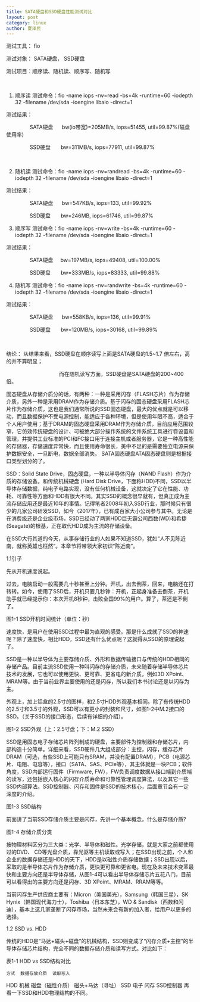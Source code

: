 ```yaml
---
title: SATA硬盘和SSD硬盘性能测试对比
layout: post
category: linux
author: 夏泽民
---
```

测试工具： fio

测试对象： SATA硬盘， SSD硬盘

测试项目：顺序读、随机读、顺序写、随机写

 

1. 顺序读
测试命令：fio -name iops -rw=read -bs=4k -runtime=60 -iodepth 32 -filename /dev/sda -ioengine libaio -direct=1

测试结果：

                SATA硬盘      bw(io带宽)=205MB/s, iops=51455, util=99.87%(磁盘使用率)

                SSD硬盘       bw=311MB/s, iops=77911, util=99.87%

 

2. 随机读
测试命令：fio -name iops -rw=randread -bs=4k -runtime=60 -iodepth 32 -filename /dev/sda -ioengine libaio -direct=1

测试结果：

                SATA硬盘      bw=547KB/s, iops=133, util=99.92%

                SSD硬盘       bw=246MB, iops=61746, util=99.87%

3. 顺序写
测试命令：fio -name iops -rw=write -bs=4k -runtime=60 -iodepth 32 -filename /dev/sda -ioengine libaio -direct=1

测试结果：

                SATA硬盘     bw=197MB/s, iops=49408, util=100.00%

                SSD硬盘       bw=333MB/s, iops=83333, util=99.88%
<!-- more -->
4. 随机写
测试命令：fio -name iops -rw=randwrite -bs=4k -runtime=60 -iodepth 32 -filename /dev/sda -ioengine libaio -direct=1

测试结果：

                SATA硬盘      bw=558KB/s, iops=136, util=99.91%

                SSD硬盘       bw=120MB/s, iops=30168, util=99.89%

 

结论： 从结果来看，SSD硬盘在顺序读写上面是SATA硬盘的1.5~1.7 倍左右，高的并不算明显；

                                    而在随机读写方面，SSD硬盘是SATA硬盘的200~400倍。

固态硬盘从存储介质分的话，有两种：一种是采用闪存（FLASH芯片）作为存储介质，另外一种是采用DRAM作为存储介质。基于闪存的固态硬盘采用FLASH芯片作为存储介质，这也是我们通常所说的SSD固态硬盘，最大的优点就是可以移动，而且数据保护不受电源控制，能适应于各种环境，但是使用年限不高，适合于个人用户使用；基于DRAM的固态硬盘采用DRAM作为存储介质，目前应用范围较窄，它仿效传统硬盘的设计、可被绝大部分操作系统的文件系统工具进行卷设置和管理，并提供工业标准的PCI和FC接口用于连接主机或者服务器，它是一种高性能的存储器，存储速度异常快，而且使用寿命很长，美中不足的是需要独立电源来保护数据安全，一旦断电，数据全部消失。
SATA固态硬盘ATA固态硬盘则是根据接口类型划分的了。

SSD：Solid State Drive，固态硬盘，一种以半导体闪存（NAND Flash）作为介质的存储设备。和传统机械硬盘 (Hard Disk Drive，下面称HDD)不同，SSD以半导体存储数据，纯电子电路实现，没有任何机械设备，这就决定了它在性能、功耗、可靠性等方面和HDD有很大不同。其实SSD的概念很早就有，但真正成为主流存储应用还是最近10年的事情。记得笔者2008年初入SSD行业，那时候只有很少的几家公司研发SSD，如今（2017年），已有成百家大小公司参与其中。无论是在消费级还是企业级市场，SSD已经动了两家HDD巨无霸公司西数(WD)和希捷(Seagate)的根基，正在取代HDD成为主流的存储设备。

在SSD大行其道的今天，从事存储行业的人如果不知道SSD，犹如“人不见陈近南，就称英雄也枉然”。本章节将带领大家初识“陈近南”。

1.1引子

先从开机速度说起。

过去，电脑启动一般需要几十秒甚至上分钟。开机，出去倒茶，回来，电脑还在打转转。如今，使用了SSD后，开机只要几秒钟：开机，正起身准备去倒茶，开机助手就已经提示你：本次开机8秒钟，击败全国99%的用户。算了，茶还是不倒了。



图1-1 SSD开机时间统计（单位：秒）

速度快，是用户在使用SSD过程中最为直观的感受。那是什么成就了SSD的神速呢？除了速度快，相比HDD，SSD还有什么优点呢？这就得从SSD的原理说起了。

SSD是一种以半导体为主要存储介质、外形和数据传输接口与传统的HDD相同的存储产品。目前主流SSD使用一种叫闪存的存储介质，未来随着存储半导体芯片技术的发展，它也可以使用更快、更可靠、更省电的新介质，例如3D XPoint、MRAM等。由于当前业界主要使用的还是闪存，所以我们本书讨论还是以闪存为主。

外观上，加上铝盒的2.5寸的图样，和2.5寸HDD外观基本相同。除了有传统HDD的2.5寸和3.5寸的外观，SSD可以有更小的封装和尺寸，如图1-2中M.2接口的SSD。（关于SSD的接口形态，后续有详细的介绍）。





图1-2 SSD外观（上：2.5寸盘；下：M.2 SSD）

SSD是用固态电子存储芯片阵列制成的硬盘，主要部件为控制器和存储芯片，内部构造十分简单。详细来看，SSD硬件几大组成部分：主控，闪存，缓存芯片DRAM（可选，有些SSD上可能只有SRAM，并没有配置DRAM），PCB（电源芯片、电阻、电容等），接口（SATA、SAS、PCIe等），其主体就是一块PCB；软件角度，SSD内部运行固件（Firmware, FW），FW负责调度数据从接口端到介质端的读写，还包括嵌入核心的闪存介质寿命和可靠性管理调度算法，以及其它一些SSD内部算法。SSD控制器、闪存和固件是SSD的技术核心，后面章节会有一定深度的介绍。



图1-3 SSD结构

前面讲了当前SSD存储介质主要是闪存，先讲一个基本概念，什么是存储介质?



图1-4 存储介质分类

按物理材料区分为三大类：光学、半导体和磁性。光学存储，就是大家之前都使用过的DVD、 CD等光盘介质，靠光驱等主机读取或写入；在SSD出现之前，个人和企业的数据存储还是HDD的天下，HDD是以磁性介质存储数据；SSD出现以后，采取的是半导体芯片作为存储介质，更快更可靠和更省电。现在及未来技术变革最快和主要方向还是半导体存储，从图1-4可以看出半导体存储芯片五花八门，目前可以看得出的主要方向还是闪存、3D XPoint、MRAM、RRAM等等。

当前闪存生产供应商主要有：Micron（美国美光），Samsung（韩国三星），SK Hynix（韩国现代海力士），Toshiba（日本东芝），WD & Sandisk（西数和闪迪），基本上这几家垄断了闪存市场，当然未来会有新的加入者，给用户以更多的选择。

1.2 SSD vs. HDD

传统的HDD是“马达+磁头+磁盘”的机械结构，SSD则变成了“闪存介质+主控”的半导体存储芯片结构，完全不同的数据存储介质和读写方式。对比如下：

表1-1 HDD vs SSD结构对比

 	方式	数据存放介质	读取写入
HDD	机械	磁盘（磁性介质）	磁头+马达（寻址）
SSD	电子	闪存	SSD控制器
再看一下SSD和HDD物理结构的不同。